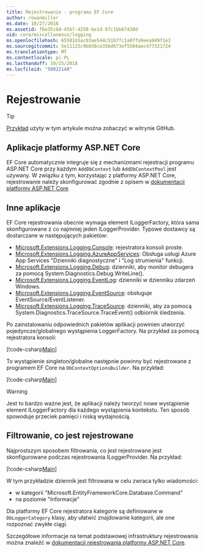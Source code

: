 ```yaml
---
title: Rejestrowanie - programu EF Core
author: rowanmiller
ms.date: 10/27/2016
ms.assetid: f6e35c6d-45b7-4258-be1d-87c1bb67438d
uid: core/miscellaneous/logging
ms.openlocfilehash: 65501b5ac03ae544c51b7fc1a07fa9eea849f1e3
ms.sourcegitcommit: 5e11125c9b838ce356d673ef5504aec477321724
ms.translationtype: MT
ms.contentlocale: pl-PL
ms.lasthandoff: 10/25/2018
ms.locfileid: "50022148"
---
```

# <a name="logging"></a>Rejestrowanie

> [!TIP]  
> [Przykład](https://github.com/aspnet/EntityFramework.Docs/tree/master/samples/core/Miscellaneous/Logging) użyty w tym artykule można zobaczyć w witrynie GitHub.

## <a name="aspnet-core-applications"></a>Aplikacje platformy ASP.NET Core

EF Core automatycznie integruje się z mechanizmami rejestracji programu ASP.NET Core przy każdym `AddDbContext` lub `AddDbContextPool` jest używany. W związku z tym, korzystając z platformy ASP.NET Core, rejestrowanie należy skonfigurować zgodnie z opisem w [dokumentacji platformy ASP.NET Core](https://docs.microsoft.com/aspnet/core/fundamentals/logging?tabs=aspnetcore2x).

## <a name="other-applications"></a>Inne aplikacje

EF Core rejestrowania obecnie wymaga element ILoggerFactory, która sama skonfigurowane z co najmniej jeden ILoggerProvider. Typowe dostawcy są dostarczane w następujących pakietów:

* [Microsoft.Extensions.Logging.Console](https://www.nuget.org/packages/Microsoft.Extensions.Logging.Console/): rejestratora konsoli proste.
* [Microsoft.Extensions.Logging.AzureAppServices](https://www.nuget.org/packages/Microsoft.Extensions.Logging.AzureAppServices/): Obsługa usługi Azure App Services "Dzienniki diagnostyczne" i "Log strumienia" funkcji.
* [Microsoft.Extensions.Logging.Debug](https://www.nuget.org/packages/Microsoft.Extensions.Logging.Debug/): dzienniki, aby monitor debugera za pomocą System.Diagnostics.Debug.WriteLine().
* [Microsoft.Extensions.Logging.EventLog](https://www.nuget.org/packages/Microsoft.Extensions.Logging.EventLog/): dzienniki w dzienniku zdarzeń Windows.
* [Microsoft.Extensions.Logging.EventSource](https://www.nuget.org/packages/Microsoft.Extensions.Logging.EventSource/): obsługuje EventSource/EventListener.
* [Microsoft.Extensions.Logging.TraceSource](https://www.nuget.org/packages/Microsoft.Extensions.Logging.TraceSource/): dzienniki, aby za pomocą System.Diagnostics.TraceSource.TraceEvent() odbiornik śledzenia.

Po zainstalowaniu odpowiednich pakietów aplikacji powinien utworzyć pojedyncze/globalnego wystąpienia LoggerFactory. Na przykład za pomocą rejestratora konsoli:

[!code-csharp[Main](../../../samples/core/Miscellaneous/Logging/Logging/BloggingContext.cs#DefineLoggerFactory)]

To wystąpienie singleton/globalne następnie powinny być rejestrowane z programem EF Core na `DbContextOptionsBuilder`. Na przykład:

[!code-csharp[Main](../../../samples/core/Miscellaneous/Logging/Logging/BloggingContext.cs#RegisterLoggerFactory)]

> [!WARNING]
> Jest to bardzo ważne jest, że aplikacji należy tworzyć nowe wystąpienie element ILoggerFactory dla każdego wystąpienia kontekstu. Ten sposób spowoduje przeciek pamięci i niską wydajnością.

## <a name="filtering-what-is-logged"></a>Filtrowanie, co jest rejestrowane

Najprostszym sposobem filtrowania, co jest rejestrowane jest skonfigurowane podczas rejestrowania ILoggerProvider. Na przykład:

[!code-csharp[Main](../../../samples/core/Miscellaneous/Logging/Logging/BloggingContextWithFiltering.cs#DefineLoggerFactory)]

W tym przykładzie dziennik jest filtrowana w celu zwraca tylko wiadomości:
 * w kategorii "Microsoft.EntityFrameworkCore.Database.Command"
 * na poziomie "Informacje"

Dla platformy EF Core rejestratora kategorie są definiowane w `DbLoggerCategory` klasy, aby ułatwić znajdowanie kategorii, ale one rozpoznać zwykłe ciągi.

Szczegółowe informacje na temat podstawowej infrastruktury rejestrowania można znaleźć w [dokumentacji rejestrowania platformy ASP.NET Core](https://docs.microsoft.com/aspnet/core/fundamentals/logging?tabs=aspnetcore2x).

